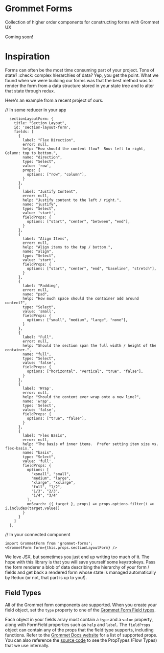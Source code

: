 # Grommet Forms
Collection of higher order components for constructing forms with Grommet UX

Coming soon!

# Inspiration
Forms can often be the most time consuming part of your project.  Tons of state? :check: complex hierarchies of data? Yep, you get the point.  What we found when we were building our forms was that the best method was to render the form from a data structure stored in your state tree and to alter that state through redux.  

Here's an example from a recent project of ours.

// In some reducer in your app
```
  sectionLayoutForm: {
    title: "Section Layout",
    id: 'section-layout-form',
    fields: [
      {
        label: "Flex Direction",
        error: null,
        help: "How should the content flow?  Row: left to right, Column: top to bottom.",
        name: "direction",
        type: "Select",
        value: 'row',
        props: {
          options: ["row", "column"],
        }
      },
      {
        label: "Justify Content",
        error: null,
        help: "Justify content to the left / right.",
        name: "justify",
        type: "Select",
        value: 'start',
        fieldProps: {
          options: ["start", "center", "between", "end"],
        }
      },
      {
        label: "Align Items",
        error: null,
        help: "Align items to the top / bottom.",
        name: "align",
        type: "Select",
        value: 'start',
        fieldProps: {
          options: ["start", "center", "end", "baseline", "stretch"],
        }
      },
      {
        label: "Padding",
        error: null,
        name: "pad",
        help: "How much space should the container add around content?",
        type: "Select",
        value: 'small',
        fieldProps: {
          options: ["small", "medium", "large", "none"],
        }
      },
      {
        label: "Full",
        error: null,
        help: "Should the section span the full width / height of the container.",
        name: "full",
        type: "Select",
        value: 'false',
        fieldProps: {
          options: ["horizontal", "vertical", "true", "false"],
        }
      },
      {
        label: 'Wrap',
        error: null,
        help: "Should the content ever wrap onto a new line?",
        name: 'wrap',
        type: 'Select',
        value: 'false',
        fieldProps: {
          options: ["true", "false"],
        }
      },
      {
        label: "Flex Basis",
        error: null,
        help: "The basis of inner items.  Prefer setting item size vs. flex-basis.",
        name: "basis",
        type: "Select",
        value: 'full',
        fieldProps: {
          options: [
            "xsmall", "small",
            "medium", "large",
            "xlarge", "xxlarge",
            "full", "1/2",
            "1/3", "2/3",
            "1/4", "3/4"
          ],
          onSearch: ({ target }, props) => props.options.filter(i => i.includes(target.value))
        }
      }
    ]
  },
```

// In your connected component
```
import GrommetForm from 'grommet-forms';
<GrommetForm form={this.props.sectionLayoutForm} />
```

We love JSX, but sometimes you just end up writing too much of it.  The hope with this library is that you will save yourself some keystrokeys.  Pass the form renderer a blob of data describing the hierarchy of your form / fields and get back a rendered form whose state is managed automatically by Redux (or not, that part is up to you!).

## Field Types
All of the Grommet form components are supported.  When you create your field object, set the `type` property to one of the [Grommet Form Field types](https://github.com/RyanCCollins/grommet-forms/blob/master/src/FormFieldMap.js).

Each object in your fields array must contain a `type` and a `value` property, along with FormField properties such as `help` and `label`.  The `fieldProps` object can contain any of the props that the field type supports, including functions.  Refer to the [Grommet Docs website](https://grommet.github.io/docs/components) for a list of supported props.  You can also reference the [source code](https://github.com/RyanCCollins/grommet-forms/blob/master/src/GrommetForm/types.js) to see the PropTypes (Flow Types) that we use internally.
